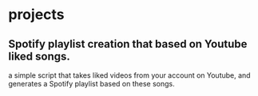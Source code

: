 # projects


## Spotify playlist creation that based on Youtube liked songs.

a simple script that takes liked videos from your account on Youtube, and generates a Spotify playlist based on these songs. 
